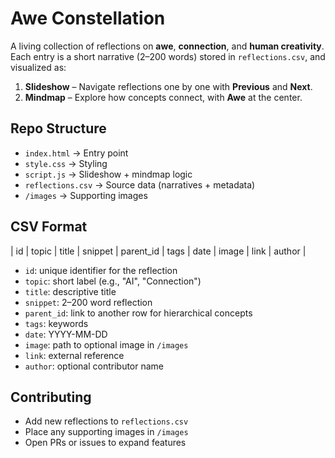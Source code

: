 # Awe Constellation

A living collection of reflections on **awe**, **connection**, and **human creativity**.  
Each entry is a short narrative (2–200 words) stored in `reflections.csv`, and visualized as:

1. **Slideshow** – Navigate reflections one by one with **Previous** and **Next**.
2. **Mindmap** – Explore how concepts connect, with **Awe** at the center.

## Repo Structure
- `index.html` → Entry point
- `style.css` → Styling
- `script.js` → Slideshow + mindmap logic
- `reflections.csv` → Source data (narratives + metadata)
- `/images` → Supporting images

## CSV Format
| id | topic | title | snippet | parent_id | tags | date | image | link | author |

- `id`: unique identifier for the reflection
- `topic`: short label (e.g., "AI", "Connection")
- `title`: descriptive title
- `snippet`: 2–200 word reflection
- `parent_id`: link to another row for hierarchical concepts
- `tags`: keywords
- `date`: YYYY-MM-DD
- `image`: path to optional image in `/images`
- `link`: external reference
- `author`: optional contributor name

## Contributing
- Add new reflections to `reflections.csv`
- Place any supporting images in `/images`
- Open PRs or issues to expand features
